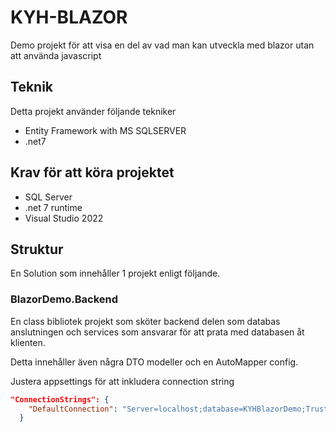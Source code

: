 # KYH-BLAZOR

Demo projekt för att visa en del av vad man kan utveckla med blazor utan att använda javascript

## Teknik

Detta projekt använder följande tekniker

- Entity Framework with MS SQLSERVER
- .net7

## Krav för att köra projektet

- SQL Server
- .net 7 runtime
- Visual Studio 2022

## Struktur

En Solution som innehåller 1 projekt enligt följande.

### BlazorDemo.Backend

En class bibliotek projekt som sköter backend delen som databas anslutningen och services som ansvarar för att prata med databasen åt klienten.

Detta innehåller även några DTO modeller och en AutoMapper config.

Justera appsettings för att inkludera connection string


```json
"ConnectionStrings": {
    "DefaultConnection": "Server=localhost;database=KYHBlazorDemo;Trusted_Connection=True;Integrated Security=true;TrustServerCertificate=True;"
  }
```

